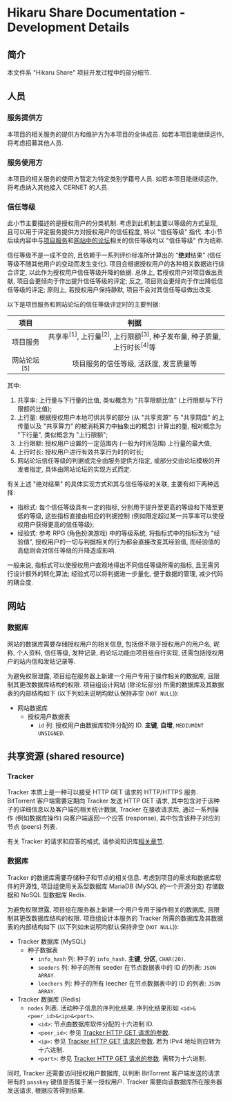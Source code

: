 # Hikaru Share Documentation - Development Details

## 简介

本文件系 "Hikaru Share" 项目开发过程中的部分细节.

## 人员

### 服务提供方

本项目的相关服务的提供方和维护方为本项目的全体成员. 如若本项目能继续运作, 将考虑招募其他人员.

### 服务使用方

本项目的相关服务的使用方暂定为特定类别学籍号人员. 如若本项目能继续运作, 将考虑纳入其他接入 CERNET 的人员.

### 信任等级

此小节主要描述的是授权用户的分类机制. 考虑到此机制主要以等级的方式呈现, 且可以用于评定服务提供方对授权用户的信任程度, 特以 "信任等级" 指代. 本小节后续内容中与[项目服务](/goals.md#服务)和[网站中的论坛](/goals.md#网站和数据库)相关的信任等级均以 "信任等级" 作为统称.

信任等级不是一成不变的, 且依赖于一系列评价标准所计算出的 "**绝对**结果" (信任等级不随其他用户的变动而发生变化). 项目会根据授权用户的各种相关数据进行综合评定, 以此作为授权用户信任等级升降的依据. 总体上, 若授权用户对项目做出贡献, 项目会更倾向于作出提升信任等级的评定; 反之, 项目则会更倾向于作出降低信任等级的评定; 原则上, 若授权用户保持静默, 项目不会对其信任等级做出改变.

以下是项目服务和网站论坛的信任等级评定时的主要判据:

| 项目 | 判据 |
| :-: | :-: |
| 项目服务 | 共享率<sup>\[1\]</sup>, 上行量<sup>\[2\]</sup>, 上行限额<sup>\[3\]</sup>, 种子发布量, 种子质量, 上行时长<sup>\[4\]</sup>等 |
| 网站论坛<sup>\[5\]</sup> | 项目服务的信任等级, 活跃度, 发言质量等 |

其中:

1. 共享率: 上行量与下行量的比值, 类似概念为 "共享限额比值" (上行限额与下行限额的比值);
2. 上行量: 根据授权用户本地可供共享的部分 (从 "共享资源" 与 "共享网盘" 的上传量以及 "共享算力" 的被消耗算力中抽象出的概念) 计算出的量, 相对概念为 "下行量", 类似概念为 "上行限额";
3. 上行限额: 授权用户设置的一定范围内 (一般为时间范围) 上行量的最大值;
4. 上行时长: 授权用户进行有效共享行为时的时长;
5. 网站论坛信任等级的判据或完全由服务提供方指定, 或部分交由论坛模板的开发者指定, 具体由网站论坛的实现方式而定.

有关上述 "绝对结果" 的具体实现方式和其与信任等级的关联, 主要有如下两种选择:

- 指标式: 每个信任等级具有一定的指标, 分别用于提升至更高的等级和下降至更低的等级, 这些指标直接由相应的判据控制 (例如限定超过某一共享率可以使授权用户获得更高的信任等级);
- 经验式: 参考 RPG (角色扮演游戏) 中的等级系统, 将指标式中的指标改为 "经验值", 授权用户的一切与判据相关的行为都会直接改变其经验值, 而经验值的高低则会对信任等级的升降造成影响.

一般来说, 指标式可以使授权用户直观地得出不同信任等级所需的指标, 且无需另行设计额外的转化算法; 经验式可以将判据进一步量化, 便于数据的管理, 减少代码的耦合度.

## 网站

### 数据库

网站的数据库需要存储授权用户的相关信息, 包括但不限于授权用户的用户名, 昵称, 个人资料, 信任等级, 发种记录, 若论坛功能由项目组自行实现, 还需包括授权用户的站内信和发帖记录等.

为避免权限泄露, 项目组在服务器上新建一个用户专用于操作相关的数据库, 且限制其更改数据库结构的权限. 项目组设计网站 (除论坛部分) 所需的数据库及其数据表的内部结构如下 (以下列如未说明均默认保持非空 (`NOT NULL`)):

- 网站数据库
  - 授权用户数据表
    - `id` 列: 授权用户由数据库软件分配的 ID. **主键**, **自增**, `MEDIUMINT UNSIGNED`.

## 共享资源 (shared resource)

### Tracker

Tracker 本质上是一种可以接受 HTTP GET 请求的 HTTP/HTTPS 服务. BitTorrent 客户端需要定期向 Tracker 发送 HTTP GET 请求, 其中包含对于该种子的详细信息以及客户端的相关统计数据, Tracker 在接收请求后, 通过一系列操作 (例如数据库操作) 向客户端返回一个应答 (response), 其中包含该种子对应的节点 (peers) 列表.

有关 Tracker 的请求和应答的格式, 请参阅知识库[相关章节](/knowledge-base/tracker/http-services.md).

### 数据库

Tracker 的数据库需要存储种子和节点的相关信息. 考虑到项目的需求和数据库软件的开源性, 项目组使用关系型数据库 MariaDB (MySQL 的一个开源分支) 存储数据和 NoSQL 型数据库 Redis.

为避免权限泄露, 项目组在服务器上新建一个用户专用于操作相关的数据库, 且限制其更改数据库结构的权限. 项目组设计本服务的 Tracker 所需的数据库及其数据表的内部结构如下 (以下列如未说明均默认保持非空 (`NOT NULL`)):

- Tracker 数据库 (MySQL)
  - 种子数据表
    - `info_hash` 列: 种子的 `info_hash`. **主键**, **分区**, `CHAR(20)`.
    - `seeders` 列: 种子的所有 seeder 在节点数据表中的 ID 的列表: `JSON ARRAY`.
    - `leechers` 列: 种子的所有 leecher 在节点数据表中的 ID 的列表: `JSON ARRAY`.
- Tracker 数据库 (Redis)
  - `nodes` 列表. 活动种子信息的序列化结果. 序列化结果形如 `<id>&<peer_id>&<ip>&<port>`.
    - `<id>`: 节点由数据库软件分配的十六进制 ID.
    - `<peer_id>`: 参见 [Tracker HTTP GET 请求的参数](/knowledge-base/tracker/http-services.md#参数).
    - `<ip>`: 参见 [Tracker HTTP GET 请求的参数](/knowledge-base/tracker/http-services.md#参数). 若为 IPv4 地址则应转为十六进制.
    - `<port>`: 参见 [Tracker HTTP GET 请求的参数](/knowledge-base/tracker/http-services.md#参数). 需转为十六进制.

同时, Tracker 还需要访问授权用户数据库, 以判断 BitTorrent 客户端发送的请求带有的 `passkey` 键值是否属于某一授权用户. Tracker 需要向该数据库所在服务器发送请求, 根据应答得到结果.